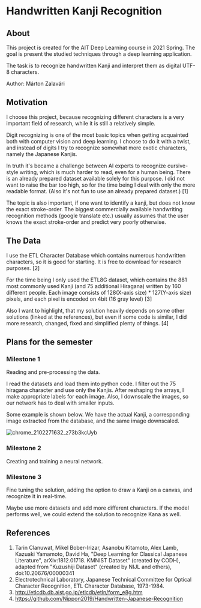 # Handwritten Kanji Recognition

## About

This project is created for the AIT Deep Learning course in 2021 Spring.
The goal is present the studied techniques through a deep learning application.

The task is to recognize handwritten Kanji and interpret them as digital UTF-8 characters.

Author:
Márton Zalavári

## Motivation
I choose this project, because recognizing different characters is a very important field of research, while it is still a relatively simple.

Digit recognizing is one of the most basic topics when getting acquainted both with computer vision and deep learning. I choose to do it with a twist, and instead of digits I try to recognize somewhat more exotic characters, namely the Japanese Kanjis.

In truth it's became a challenge between AI experts to recognize cursive-style writing, which is much harder to read, even for a human being. There is an already prepared dataset available solely for this purpose. I did not want to raise the bar too high, so for the time being I deal with only the more readable format. (Also it's not fun to use an already prepared dataset.) [1]

The topic is also important, if one want to identify a kanji, but does not know the exact stroke-order. The biggest commercially available handwriting recognition methods (google translate etc.) usually assumes that the user knows the exact stroke-order and predict very poorly otherwise.

## The Data
I use the ETL Character Database which contains numerous handwritten characters, so it is good for starting. It is free to download for research purposes. [2]

For the time being I only used the ETL8G dataset, which contains the 881 most commonly used Kanji (and 75 additional Hiragana) written by 160 different people. Each image consists of 128(X-axis size) * 127(Y-axis size) pixels, and each pixel is encoded on 4bit (16 gray level) [3]

Also I want to highlight, that my solution heavily depends on some other solutions (linked at the references), but even if some code is similar, I did more research, changed, fixed and simplified plenty of things. [4]

## Plans for the semester
### Milestone 1
Reading and pre-processing the data.

I read the datasets and load them into python code. I filter out the 75 hiragana character and use only the Kanjis.
After reshaping the arrays, I make appropriate labels for each image.
Also, I downscale the images, so our network has to deal with smaller inputs.

Some example is shown below. We have the actual Kanji, a corresponding image extracted from the database, and the same image downscaled.

![chrome_2102271632_z73b3kcUyb](https://user-images.githubusercontent.com/43651931/109393428-d76c1b00-7921-11eb-864f-caa462e2a30e.png)

### Milestone 2
Creating and training a neural network.

### Milestone 3
Fine tuning the solution, adding the option to draw a Kanji on a canvas, and recognize it in real-time.

Maybe use more datasets and add more different characters.
If the model performs well, we could extend the solution to recognize Kana as well.


## References

1. Tarin Clanuwat, Mikel Bober-Irizar, Asanobu Kitamoto, Alex Lamb, Kazuaki Yamamoto, David Ha, "Deep Learning for Classical Japanese Literature", arXiv:1812.01718. 
   KMNIST Dataset" (created by CODH), adapted from "Kuzushiji Dataset" (created by NIJL and others), doi:10.20676/00000341
2. Electrotechnical Laboratory, Japanese Technical Committee for Optical Character Recognition, ETL Character Database, 1973-1984.
3. http://etlcdb.db.aist.go.jp/etlcdb/etln/form_e8g.htm
4. https://github.com/Nippon2019/Handwritten-Japanese-Recognition
